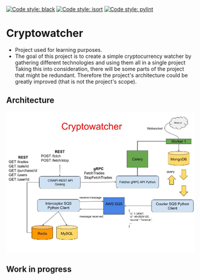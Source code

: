 [![Code style: black](https://img.shields.io/badge/code%20style-black-000000.svg)](https://github.com/psf/black)
[![Code style: isort](https://img.shields.io/badge/code%20style-isort-blue.svg)](https://isort.dev/)
[![Code style: pylint](https://img.shields.io/badge/code%20style-pylint-blue.svg)](https://pypi.org/project/pylint/)

# Cryptowatcher 

- Project used for learning purposes. 
- The goal of this project is to create a simple cryptocurrency watcher by gathering different technologies and using 
them all in a single project Taking this into consideration, there will be some parts of the project that might be 
  redundant. Therefore the project's architecture  could be 
  greatly improved (that is not the project's scope).

## Architecture
![cryptowatcher proposed architecture](https://github.com/aghex70/cryptowatcher/blob/master/architecture.jpg)

## Work in progress

